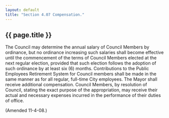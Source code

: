 ```yaml
---
layout: default 
title: "Section 4.07 Compensation."
---
```


{{ page.title }}
----------------

The Council may determine the annual salary of Council Members by
ordinance, but no ordinance increasing such salaries shall become
effective until the commencement of the terms of Council Members elected
at the next regular election, provided that such election follows the
adoption of such ordinance by at least six (6) months. Contributions to
the Public Employees Retirement System for Council members shall be made
in the same manner as for all regular, full-time City employees. The
Mayor shall receive additional compensation. Council Members, by
resolution of Council, stating the exact purpose of the appropriation,
may receive their actual and necessary expenses incurred in the
performance of their duties of office.

(Amended 11-4-08.)
